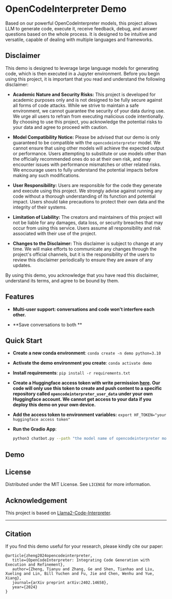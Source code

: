 # OpenCodeInterpreter Demo

Based on our powerful OpenCodeInterpreter models, this project allows LLM to generate code, execute it, receive feedback, debug, and answer questions based on the whole process. It is designed to be intuitive and versatile, capable of dealing with multiple languages and frameworks.


## Disclaimer

This demo is designed to leverage large language models for generating code, which is then executed in a Jupyter environment. Before you begin using this project, it is important that you read and understand the following disclaimer:

- **Academic Nature and Security Risks:** This project is developed for academic purposes only and is not designed to be fully secure against all forms of code attacks. While we strive to maintain a safe environment, we cannot guarantee the security of your data during use. We urge all users to refrain from executing malicious code intentionally. By choosing to use this project, you acknowledge the potential risks to your data and agree to proceed with caution.

- **Model Compatibility Notice:** Please be advised that our demo is only guaranteed to be compatible with the `opencodeinterpreter` model. We cannot ensure that using other models will achieve the expected output or performance. Users attempting to substitute or use models other than the officially recommended ones do so at their own risk, and may encounter issues with performance mismatches or other related risks. We encourage users to fully understand the potential impacts before making any such modifications.

- **User Responsibility:** Users are responsible for the code they generate and execute using this project. We strongly advise against running any code without a thorough understanding of its function and potential impact. Users should take precautions to protect their own data and the integrity of their systems.

- **Limitation of Liability:** The creators and maintainers of this project will not be liable for any damages, data loss, or security breaches that may occur from using this service. Users assume all responsibility and risk associated with their use of the project.

- **Changes to the Disclaimer:** This disclaimer is subject to change at any time. We will make efforts to communicate any changes through the project's official channels, but it is the responsibility of the users to review this disclaimer periodically to ensure they are aware of any updates.

By using this demo, you acknowledge that you have read this disclaimer, understand its terms, and agree to be bound by them.


## Features

- **Multi-user support: conversations and code won't interfere each other.**

- **Save conversations to both **

## Quick Start

- **Create a new conda environment**: `conda create -n demo python=3.10`

- **Activate the demo environment you create**: `conda activate demo`

- **Install requirements**: `pip install -r requirements.txt`

- **Create a Huggingface access token with write permission [here](https://huggingface.co/docs/hub/en/security-tokens). Our code will only use this token to create and push content to a specific repository called `opencodeinterpreter_user_data` under your own Huggingface account. We cannot get access to your data if you deploy this demo on your own device.**

- **Add the access token to environment variables:** `export HF_TOKEN="your huggingface access token"`

- **Run the Gradio App**:
   ```bash
   python3 chatbot.py --path "the model name of opencodeinterpreter model family. e.g., m-a-p/OpenCodeInterpreter-DS-6.7B"
   ```

## Demo


## License

Distributed under the MIT License. See `LICENSE` for more information.

## Acknowledgement

This project is based on [Llama2-Code-Interpreter](https://github.com/SeungyounShin/Llama2-Code-Interpreter). 

---

## Citation

If you find this demo useful for your research, please kindly cite our paper:

```
@article{zheng2024opencodeinterpreter,
   title={OpenCodeInterpreter: Integrating Code Generation with Execution and Refinement},
   author={Zheng, Tianyu and Zhang, Ge and Shen, Tianhao and Liu, Xueling and Lin, Bill Yuchen and Fu, Jie and Chen, Wenhu and Yue, Xiang},
   journal={arXiv preprint arXiv:2402.14658},
   year={2024}
}
```
